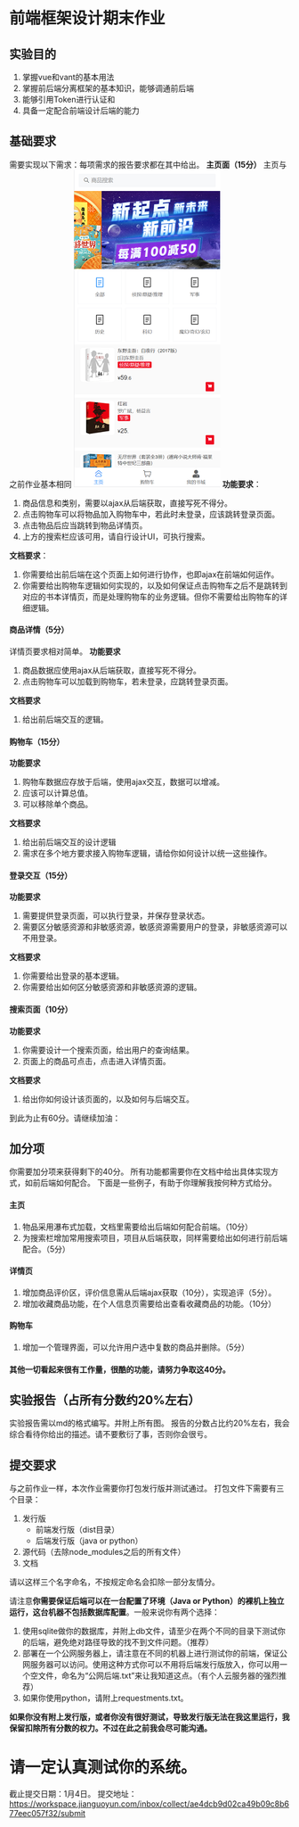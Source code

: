 # 前端框架设计期末作业

## 实验目的
1. 掌握vue和vant的基本用法
2. 掌握前后端分离框架的基本知识，能够调通前后端
3. 能够引用Token进行认证和
4. 具备一定配合前端设计后端的能力

## 基础要求
需要实现以下需求：每项需求的报告要求都在其中给出。
**主页面（15分）**
主页与之前作业基本相同
![主页](images/01.png)
**功能要求**：
1. 商品信息和类别，需要以ajax从后端获取，直接写死不得分。
2. 点击购物车可以将物品加入购物车中，若此时未登录，应该跳转登录页面。
3. 点击物品后应当跳转到物品详情页。
4. 上方的搜索栏应该可用，请自行设计UI，可执行搜索。

**文档要求**：
1. 你需要给出前后端在这个页面上如何进行协作，也即ajax在前端如何运作。
2. 你需要给出购物车逻辑如何实现的，以及如何保证点击购物车之后不是跳转到对应的书本详情页，而是处理购物车的业务逻辑。但你不需要给出购物车的详细逻辑。

#### 商品详情（5分）
详情页要求相对简单。
**功能要求**
1. 商品数据应使用ajax从后端获取，直接写死不得分。
2. 点击购物车可以加载到购物车，若未登录，应跳转登录页面。

**文档要求**
1. 给出前后端交互的逻辑。

#### 购物车（15分）
**功能要求**
1. 购物车数据应存放于后端，使用ajax交互，数据可以增减。
2. 应该可以计算总值。
3. 可以移除单个商品。

**文档要求**
1. 给出前后端交互的设计逻辑
2. 需求在多个地方要求接入购物车逻辑，请给你如何设计以统一这些操作。

#### 登录交互（15分）
**功能要求**
1. 需要提供登录页面，可以执行登录，并保存登录状态。
2. 需要区分敏感资源和非敏感资源，敏感资源需要用户的登录，非敏感资源可以不用登录。

**文档要求**
1. 你需要给出登录的基本逻辑。
2. 你需要给出如何区分敏感资源和非敏感资源的逻辑。

#### 搜索页面（10分）
**功能要求**
1. 你需要设计一个搜索页面，给出用户的查询结果。
2. 页面上的商品可点击，点击进入详情页面。

**文档要求**
1. 给出你如何设计该页面的，以及如何与后端交互。

到此为止有60分。请继续加油：

## 加分项
你需要加分项来获得剩下的40分。
所有功能都需要你在文档中给出具体实现方式，如前后端如何配合。
下面是一些例子，有助于你理解我按何种方式给分。
#### 主页
1. 物品采用瀑布式加载，文档里需要给出后端如何配合前端。（10分）
2. 为搜索栏增加常用搜索项目，项目从后端获取，同样需要给出如何进行前后端配合。（5分）

#### 详情页
1. 增加商品评价区，评价信息需从后端ajax获取（10分），实现追评（5分）。
2. 增加收藏商品功能，在个人信息页需要给出查看收藏商品的功能。（10分）

#### 购物车
1. 增加一个管理界面，可以允许用户选中复数的商品并删除。（5分）

#### 其他一切看起来很有工作量，很酷的功能，请努力争取这40分。

## 实验报告（占所有分数约20%左右）
实验报告需以md的格式编写。并附上所有图。
报告的分数占比约20%左右，我会综合看待你给出的描述。请不要敷衍了事，否则你会很亏。

## 提交要求
与之前作业一样，本次作业需要你打包发行版并测试通过。
打包文件下需要有三个目录：
1. 发行版
   - 前端发行版（dist目录）
   - 后端发行版（java or python）
2. 源代码（去除node_modules之后的所有文件）
3. 文档

请以这样三个名字命名，不按规定命名会扣除一部分友情分。

请注意**你需要保证后端可以在一台配置了环境（Java or Python）的裸机上独立运行，这台机器不包括数据库配置**。一般来说你有两个选择：
1. 使用sqlite做你的数据库，并附上db文件，请至少在两个不同的目录下测试你的后端，避免绝对路径导致的找不到文件问题。（推荐）
2. 部署在一个公网服务器上，请注意在不同的机器上进行测试你的前端，保证公网服务器可以访问。使用这种方式你可以不用将后端发行版放入，你可以用一个空文件，命名为“公网后端.txt”来让我知道这点。（有个人云服务器的强烈推荐）
3. 如果你使用python，请附上requestments.txt。

**如果你没有附上发行版，或者你没有很好测试，导致发行版无法在我这里运行，我保留扣除所有分数的权力。不过在此之前我会尽可能沟通。**

# 请一定认真测试你的系统。

截止提交日期：1月4日。
提交地址：https://workspace.jianguoyun.com/inbox/collect/ae4dcb9d02ca49b09c8b677eec057f32/submit